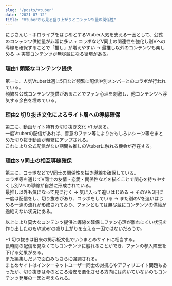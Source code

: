 ```yaml
---
slug: "/posts/vtuber"
date: "2021-07-12"
title: "Vtuberから見る盛り上がりとコンテンツ量の関係性"
---
```


にじさんじ・ホロライブをはじめとするVtuber人気を支える一因として、公式のコンテンツ供給量が非常に多い + コラボなどV同士の関連性を強化し別Vへの導線を確保することで「推し」が増えやすい → 最推し以外のコンテンツも楽しめる → 実質コンテンツが無尽蔵になる循環がある。  
  
### 理由1 頻繁なコンテンツ提供
第一に、人気Vtuberは週に5日など頻繁に配信や別メンバーとのコラボが行われている。  
頻繁な公式コンテンツ提供があることでファン心理を刺激し、他コンテンツへ浮気する余白を埋めている。  

### 理由2 切り抜き文化によるライト層への導線確保
第二に、動画サイト特有の切り抜き文化 *1 がある。  
一度Vtuberの配信があれば、善意のファン等によりおもしろいシーン等をまとめた切り抜き動画が頻繁にアップされる。  
これにより公式配信がない期間も推しのVtuberに触れる機会が存在する。  

### 理由3 V同士の相互導線確保
第三に、コラボなどでV同士の関係性を描き導線を確保している。  
コラボ等を通じてV同士の友情・恋愛・関係性などを描くことで関心を持ちやすくし別Vへの導線が自然に形成されている。  
最推し以外も気になって見に行く → 気に入って追いはじめる → そのVも3日に一度は配信をし、切り抜きがあり、コラボをしている → また別のVを追いはじめる一連の流れが形成されており、ファンとしては無尽蔵にコンテンツの供給が途絶えない状況にある。  
  
以上により莫大なコンテンツ提供と導線を確保しファン心理が離れにくい状況を作り出したのもVtuberの盛り上がりを支える一因ではないだろうか。

<aside>
  <span>*1</span> 切り抜きは旧来の掲示板文化でいうまとめサイトに相当する。<br />
  長時間の配信を見なくてもコンテンツに触れることができ、ファンの参入障壁を下げる効果がある。<br />
  また編集しだいで面白みもさらに強調される。<br />
  まとめサイトはインターネットユーザー同士の対抗心やアフィリエイト問題もあったが、切り抜きは今のところ治安を悪化させる方向には向いていないのもコンテンツ発展の一因と考えられる。  
</aside>